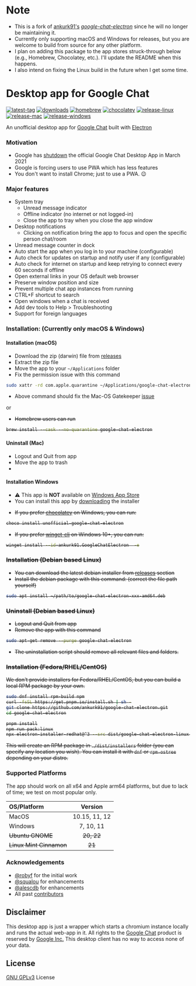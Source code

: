 # Note

* This is a fork of [ankurk91's](https://github.com/ankurk91) [*google-chat-electron*](https://github.com/ankurk91/google-chat-electron) since he will no longer be maintaining it.
* Currently only supporting macOS and Windows for releases, but you are welcome to build from source for any other platform.
* I plan on adding this package to the app stores struck-through below (e.g., Homebrew, Chocolatey, etc.). I'll update the README when this happens.
* I also intend on fixing the Linux build in the future when I get some time.

# Desktop app for Google Chat

[![latest-tag](https://badgen.net/github/release/ankurk91/google-chat-electron)](https://github.com/ankurk91/google-chat-electron/releases)
[![downloads](https://img.shields.io/github/downloads/ankurk91/google-chat-electron/total?cacheSeconds=3600)](https://somsubhra.github.io/github-release-stats/?username=ankurk91&repository=google-chat-electron&page=1&per_page=30)
[![homebrew](https://badgen.net/homebrew/cask/dy/google-chat-electron)](https://formulae.brew.sh/cask/google-chat-electron)
[![chocolatey](https://img.shields.io/chocolatey/dt/unofficial-Google-Chat-Electron?color=blue&label=chocolatey)](https://community.chocolatey.org/packages/unofficial-Google-Chat-Electron)
[![release-linux](https://github.com/ankurk91/google-chat-electron/actions/workflows/release-linux.yml/badge.svg)](https://github.com/ankurk91/google-chat-electron/actions/workflows/release-linux.yml)
[![release-mac](https://github.com/ankurk91/google-chat-electron/actions/workflows/release-mac.yml/badge.svg)](https://github.com/ankurk91/google-chat-electron/actions/workflows/release-mac.yml)
[![release-windows](https://github.com/ankurk91/google-chat-electron/actions/workflows/release-windows.yml/badge.svg)](https://github.com/ankurk91/google-chat-electron/actions/workflows/release-windows.yml)

An unofficial desktop app for [Google Chat](http://chat.google.com) built with [Electron](https://www.electronjs.org)

### Motivation

* Google has [shutdown](https://support.google.com/chat/answer/10194711) the official Google Chat Desktop App in March
  2021
* Google is forcing users to use PWA which has less features
* You don't want to install Chrome; just to use a PWA. :wink:

### Major features

* System tray
    - Unread message indicator
    - Offline indicator (no internet or not logged-in)
    - Close the app to tray when you close the app window
* Desktop notifications
    - Clicking on notification bring the app to focus and open the specific person chat/room
* Unread message counter in dock
* Auto start the app when you log in to your machine (configurable)
* Auto check for updates on startup and notify user if any (configurable)
* Auto check for internet on startup and keep retrying to connect every 60 seconds if offline
* Open external links in your OS default web browser
* Preserve window position and size
* Prevent multiple chat app instances from running
* CTRL+F shortcut to search
* Open windows when a chat is received
* Add dev tools to Help > Troubleshooting
* Support for foreign languages

### Installation: (Currently only macOS & Windows)

#### Installation (macOS)

* Download the zip (darwin) file from [releases](https://github.com/ankurk91/google-chat-electron/releases/latest)
* Extract the zip file
* Move the app to your `~/Applications` folder
* Fix the permission issue with this command

```bash
sudo xattr -rd com.apple.quarantine ~/Applications/google-chat-electron.app
```

* Above command should fix the Mac-OS Gatekeeper [issue](https://apple.stackexchange.com/questions/262355/)

or

<del>

* Homebrew users can run

```bash
brew install --cask --no-quarantine google-chat-electron
```

</del>

#### Uninstall (Mac)

* Logout and Quit from app
* Move the app to trash
* 
#### Installation Windows

* :warning: This app is **NOT** available
  on [Windows App Store](https://apps.microsoft.com/store/detail/gchat-for-desktop/9MZXBPL66066)
* You can install this app by [downloading](https://github.com/ankurk91/google-chat-electron/releases/latest) the
  installer

<del>

* If you prefer [chocolatey](https://chocolatey.org/) on Windows, you can run:

```powershell
choco install unofficial-google-chat-electron
```

* If you prefer [winget-cli](https://github.com/microsoft/winget-cli) on Windows 10+, you can run:

```bash
winget install --id=ankurk91.GoogleChatElectron  -e
```

### Installation (Debian based Linux)

* You can download the latest debian installer from
  [releases](https://github.com/ankurk91/google-chat-electron/releases/latest) section
* Install the debian package with this command: (correct the file path yourself)

```bash
sudo apt install ~/path/to/google-chat-electron-xxx-amd64.deb
```

### Uninstall (Debian based Linux)

* Logout and Quit from app
* Remove the app with this command

```bash
sudo apt-get remove --purge google-chat-electron
```

* The uninstallation script should remove all relevant files and folders.

### Installation (Fedora/RHEL/CentOS)

We don't provide installers for Fedora/RHEL/CentOS, but you can build a local RPM package by your own.

```bash
sudo dnf install rpm-build npm
curl -fsSL https://get.pnpm.io/install.sh | sh -
git clone https://github.com/ankurk91/google-chat-electron.git
cd google-chat-electron

pnpm install
npm run pack:linux
npx electron-installer-redhat@^3 --src dist/google-chat-electron-linux-x64 --dest dist/installers/ --arch x86_64
```

This will create an RPM package in `./dist/installers` folder (you can specify any location you wish).
You can install it with `dnf` or `rpm-ostree` depending on your distro.

</del>

### Supported Platforms

The app should work on all x64 and Apple arm64 platforms, but due to lack of time; we test on most popular only.

| OS/Platform             |    Version    |
|:------------------------|:-------------:|
| MacOS                   | 10.15, 11, 12 |
| Windows                 |   7, 10, 11   |
| ~~Ubuntu GNOME~~        |  ~~20, 22~~   |
| ~~Linux Mint Cinnamon~~ |    ~~21~~     |

### Acknowledgements

* [@robyf](https://github.com/robyf/google-chat-linux) for the initial work
* [@squalou](https://github.com/squalou/google-chat-linux) for enhancements
* [@alescdb](https://github.com/alescdb/google-chat-electron) for enhancements
* All past [contributors](https://github.com/ankurk91/google-chat-electron/graphs/contributors)

## Disclaimer

This desktop app is just a wrapper which starts a chromium instance locally and runs the actual web-app in it. All
rights to the [Google Chat](https://chat.google.com/) product is reserved by
[Google Inc.](https://en.wikipedia.org/wiki/Google)
This desktop client has no way to access none of your data.

## License

[GNU GPLv3](LICENSE.txt) License
